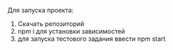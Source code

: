 Для запуска проекта:
1. Скачать репозиторий <br/>
2. npm i для установки зависимостей <br/>
3. для запуска тестового задания ввести npm start <br/>



